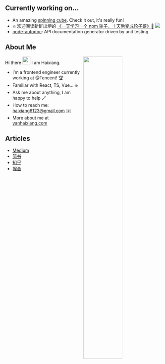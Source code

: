 ## Currently working on...

* An amazing [spinning cube](https://yanhaixiang.com/cube/). Check it out, it's really fun!
* 🔥 欢迎阅读新鲜出炉的 [《一天学习一个 npm 轮子，十天后变成轮子哥》💪](https://github.com/Haixiang6123/one-day-one-npm-lib) ![](https://img.shields.io/github/stars/Haixiang6123/one-day-one-npm-lib?style=social)
* [node-autodoc](https://github.com/Haixiang6123/node-autodoc): API documentation generator driven by unit testing.

## About Me

<img style="width: 50%" align="right" src="https://github-readme-stats.vercel.app/api?username=haixiang6123&show_icons=true&hide_border=true&theme=vue-dark" />

Hi there <img src="https://media.giphy.com/media/hvRJCLFzcasrR4ia7z/giphy.gif" width="25px"> I am Haixiang.

- I’m a frontend engineer currently working at @Tencent! 🏆
- Familiar with React, TS, Vue... ☕️
- Ask me about anything, I am happy to help 🪄
- How to reach me: haixiang6123@gmail.com ✉️
- More about me at [yanhaixiang.com](https://yanhaixiang.com)

## Articles

* [Medium](https://medium.com/@haixiang6123)
* [简书](https://www.jianshu.com/u/0340be4082b5)
* [知乎](https://www.zhihu.com/people/yan-hai-87-22)
* [掘金](https://juejin.cn/user/272334614432887)
